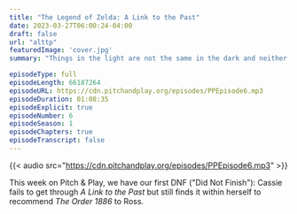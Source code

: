 ```yaml
---
title: "The Legend of Zelda: A Link to the Past"
date: 2023-03-27T06:00:24-04:00
draft: false
url: "alttp"
featuredImage: 'cover.jpg'
summary: "Things in the light are not the same in the dark and neither are games from thirty years ago."

episodeType: full
episodeLength: 66187264
episodeURL: https://cdn.pitchandplay.org/episodes/PPEpisode6.mp3
episodeDuration: 01:08:35
episodeExplicit: true
episodeNumber: 6
episodeSeason: 1
episodeChapters: true
episodeTranscript: false
---
```


{{< audio src="https://cdn.pitchandplay.org/episodes/PPEpisode6.mp3" >}}

This week on Pitch & Play, we have our first DNF ("Did Not Finish"): Cassie fails to get through *A Link to the Past* but still finds it within herself to recommend *The Order 1886* to Ross.